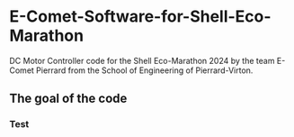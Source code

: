 # E-Comet-Software-for-Shell-Eco-Marathon
DC Motor Controller code for the Shell Eco-Marathon 2024 by the team E-Comet Pierrard from the School of Engineering of Pierrard-Virton.

## The goal of the code

### Test
